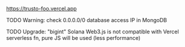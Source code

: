https://trusto-foo.vercel.app

TODO Warning: check 0.0.0.0/0 database access IP in MongoDB

TODO Upgrade: "bigint" Solana Web3.js is not compatible with Vercel serverless fn, pure JS will be used (less
performance) 
